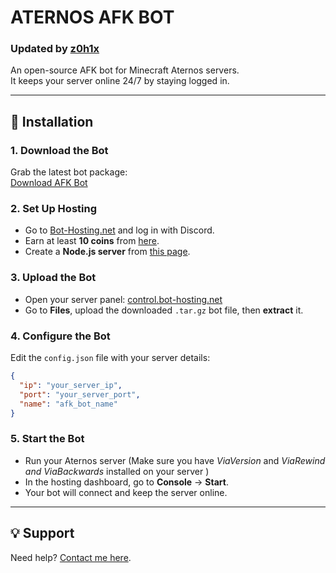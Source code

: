 # ATERNOS AFK BOT  
### Updated by [z0h1x](https://github.com/z0h1x)

An open-source AFK bot for Minecraft Aternos servers.  
It keeps your server online 24/7 by staying logged in.

---

## 🚀 Installation

### 1. Download the Bot
Grab the latest bot package:  
[Download AFK Bot](https://github.com/z0h1x/afk-bot/blob/main/z0h1x%20afk%20bot.tar.gz)

### 2. Set Up Hosting
- Go to [Bot-Hosting.net](https://bot-hosting.net/) and log in with Discord.  
- Earn at least **10 coins** from [here](https://bot-hosting.net/panel/earn).  
- Create a **Node.js server** from [this page](https://bot-hosting.net/panel/create).

### 3. Upload the Bot
- Open your server panel: [control.bot-hosting.net](https://control.bot-hosting.net/)  
- Go to **Files**, upload the downloaded `.tar.gz` bot file, then **extract** it.

### 4. Configure the Bot
Edit the `config.json` file with your server details:
```json
{
  "ip": "your_server_ip",
  "port": "your_server_port",
  "name": "afk_bot_name"
}
```

### 5. Start the Bot
- Run your Aternos server (Make sure you have *ViaVersion* and *ViaRewind* *and ViaBackwards* installed on your server ) 
- In the hosting dashboard, go to **Console** → **Start**.  
- Your bot will connect and keep the server online.

---

## 💡 Support
Need help? [Contact me here](https://z0h1x.vercel.app).
